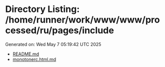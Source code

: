 # Directory Listing: /home/runner/work/www/www/processed/ru/pages/include
Generated on: Wed May  7 05:19:42 UTC 2025

- [README.md](README.md)
- [monotonerc.html.md](monotonerc.html.md)
